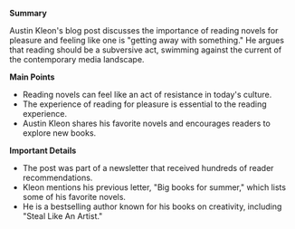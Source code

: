 **Summary**

Austin Kleon's blog post discusses the importance of reading novels for pleasure and feeling like one is "getting away with something." He argues that reading should be a subversive act, swimming against the current of the contemporary media landscape.

**Main Points**

* Reading novels can feel like an act of resistance in today's culture.
* The experience of reading for pleasure is essential to the reading experience.
* Austin Kleon shares his favorite novels and encourages readers to explore new books.

**Important Details**

* The post was part of a newsletter that received hundreds of reader recommendations.
* Kleon mentions his previous letter, "Big books for summer," which lists some of his favorite novels.
* He is a bestselling author known for his books on creativity, including "Steal Like An Artist."